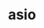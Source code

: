---
title: "asio"
layout: cache
categories: [package, develop]
meta: {"versions": ["1.16.1", "1.28.0"], "compilers": ["cce@=15.0.1", "gcc@=11.4.0", "gcc@=9.4.0", "oneapi@=2023.2.1"], "oss": ["rhel8", "ubuntu20.04"], "platforms": ["linux"], "targets": ["aarch64", "neoverse_v1", "ppc64le", "x86_64_v3", "zen4"], "stacks": ["e4s", "e4s-arm", "e4s-cray-rhel", "e4s-neoverse_v1", "e4s-oneapi", "e4s-power", "e4s-rocm-external", "root"], "num_specs": 30, "num_specs_by_stack": {"root": 30, "e4s-cray-rhel": 2, "e4s-arm": 5, "e4s-neoverse_v1": 2, "e4s-power": 5, "e4s-rocm-external": 6, "e4s": 12, "e4s-oneapi": 4}}
spec_details: [{"hash": "nf7glll4lebz6bg7pd2alvt7ohsdhxad", "compiler": "cce@=15.0.1", "versions": ["1.28.0"], "os": "rhel8", "platform": "linux", "target": "zen4", "variants": ["~boost_coroutine", "~boost_regex", "build_system=autotools", "cxxstd=17", "~separate_compilation"], "stacks": ["root", "e4s-cray-rhel"], "size": "-", "tarball": "https://binaries.spack.io/develop/build_cache/linux-rhel8-zen4/cce-15.0.1/asio-1.28.0/linux-rhel8-zen4-cce-15.0.1-asio-1.28.0-nf7glll4lebz6bg7pd2alvt7ohsdhxad.spack"}, {"hash": "bo2zentgnraaf7abu7jiatjaq6baecwv", "compiler": "cce@=15.0.1", "versions": ["1.28.0"], "os": "rhel8", "platform": "linux", "target": "zen4", "variants": ["~boost_coroutine", "~boost_regex", "build_system=autotools", "cxxstd=17", "~separate_compilation"], "stacks": ["root", "e4s-cray-rhel"], "size": "-", "tarball": "https://binaries.spack.io/develop/build_cache/linux-rhel8-zen4/cce-15.0.1/asio-1.28.0/linux-rhel8-zen4-cce-15.0.1-asio-1.28.0-bo2zentgnraaf7abu7jiatjaq6baecwv.spack"}, {"hash": "gjt7pfyg7xkvbnffg62ftbprf55yl7nv", "compiler": "gcc@=11.4.0", "versions": ["1.28.0"], "os": "ubuntu20.04", "platform": "linux", "target": "aarch64", "variants": ["~boost_coroutine", "~boost_regex", "build_system=autotools", "cxxstd=17", "~separate_compilation"], "stacks": ["root", "e4s-arm"], "size": "-", "tarball": "https://binaries.spack.io/develop/build_cache/linux-ubuntu20.04-aarch64/gcc-11.4.0/asio-1.28.0/linux-ubuntu20.04-aarch64-gcc-11.4.0-asio-1.28.0-gjt7pfyg7xkvbnffg62ftbprf55yl7nv.spack"}, {"hash": "vdbxwacqg6kbgngg6qkpo6tsnjddntl5", "compiler": "gcc@=11.4.0", "versions": ["1.28.0"], "os": "ubuntu20.04", "platform": "linux", "target": "aarch64", "variants": ["~boost_coroutine", "~boost_regex", "build_system=autotools", "cxxstd=17", "~separate_compilation"], "stacks": ["root", "e4s-arm"], "size": "-", "tarball": "https://binaries.spack.io/develop/build_cache/linux-ubuntu20.04-aarch64/gcc-11.4.0/asio-1.28.0/linux-ubuntu20.04-aarch64-gcc-11.4.0-asio-1.28.0-vdbxwacqg6kbgngg6qkpo6tsnjddntl5.spack"}, {"hash": "gzg7ejhynnpxqemjr5nnp2jmjsswi67v", "compiler": "gcc@=11.4.0", "versions": ["1.28.0"], "os": "ubuntu20.04", "platform": "linux", "target": "aarch64", "variants": ["~boost_coroutine", "~boost_regex", "build_system=autotools", "cxxstd=17", "~separate_compilation"], "stacks": ["root", "e4s-arm"], "size": "-", "tarball": "https://binaries.spack.io/develop/build_cache/linux-ubuntu20.04-aarch64/gcc-11.4.0/asio-1.28.0/linux-ubuntu20.04-aarch64-gcc-11.4.0-asio-1.28.0-gzg7ejhynnpxqemjr5nnp2jmjsswi67v.spack"}, {"hash": "lnnsjis32fpkrkcnsa2wxpjizvwo6h23", "compiler": "gcc@=11.4.0", "versions": ["1.28.0"], "os": "ubuntu20.04", "platform": "linux", "target": "aarch64", "variants": ["~boost_coroutine", "~boost_regex", "build_system=autotools", "cxxstd=17", "~separate_compilation"], "stacks": ["root", "e4s-arm"], "size": "-", "tarball": "https://binaries.spack.io/develop/build_cache/linux-ubuntu20.04-aarch64/gcc-11.4.0/asio-1.28.0/linux-ubuntu20.04-aarch64-gcc-11.4.0-asio-1.28.0-lnnsjis32fpkrkcnsa2wxpjizvwo6h23.spack"}, {"hash": "rmbbc2k23jz63vhgf4gxf5kf5xv4zmbw", "compiler": "gcc@=11.4.0", "versions": ["1.28.0"], "os": "ubuntu20.04", "platform": "linux", "target": "aarch64", "variants": ["~boost_coroutine", "~boost_regex", "build_system=autotools", "cxxstd=17", "~separate_compilation"], "stacks": ["root", "e4s-arm"], "size": "-", "tarball": "https://binaries.spack.io/develop/build_cache/linux-ubuntu20.04-aarch64/gcc-11.4.0/asio-1.28.0/linux-ubuntu20.04-aarch64-gcc-11.4.0-asio-1.28.0-rmbbc2k23jz63vhgf4gxf5kf5xv4zmbw.spack"}, {"hash": "t5myngzqkzh5vqrvgcklgsonb7b42lan", "compiler": "gcc@=11.4.0", "versions": ["1.28.0"], "os": "ubuntu20.04", "platform": "linux", "target": "neoverse_v1", "variants": ["~boost_coroutine", "~boost_regex", "build_system=autotools", "cxxstd=17", "~separate_compilation"], "stacks": ["root", "e4s-neoverse_v1"], "size": "-", "tarball": "https://binaries.spack.io/develop/build_cache/linux-ubuntu20.04-neoverse_v1/gcc-11.4.0/asio-1.28.0/linux-ubuntu20.04-neoverse_v1-gcc-11.4.0-asio-1.28.0-t5myngzqkzh5vqrvgcklgsonb7b42lan.spack"}, {"hash": "wlxhandlodmiladcqbsbdygvzkpbaygs", "compiler": "gcc@=11.4.0", "versions": ["1.28.0"], "os": "ubuntu20.04", "platform": "linux", "target": "neoverse_v1", "variants": ["~boost_coroutine", "~boost_regex", "build_system=autotools", "cxxstd=17", "~separate_compilation"], "stacks": ["root", "e4s-neoverse_v1"], "size": "-", "tarball": "https://binaries.spack.io/develop/build_cache/linux-ubuntu20.04-neoverse_v1/gcc-11.4.0/asio-1.28.0/linux-ubuntu20.04-neoverse_v1-gcc-11.4.0-asio-1.28.0-wlxhandlodmiladcqbsbdygvzkpbaygs.spack"}, {"hash": "slisxh52qpzeglv43do5faxgm3a6ysar", "compiler": "gcc@=9.4.0", "versions": ["1.28.0"], "os": "ubuntu20.04", "platform": "linux", "target": "ppc64le", "variants": ["~boost_coroutine", "~boost_regex", "build_system=autotools", "cxxstd=17", "~separate_compilation"], "stacks": ["root", "e4s-power"], "size": "-", "tarball": "https://binaries.spack.io/develop/build_cache/linux-ubuntu20.04-ppc64le/gcc-9.4.0/asio-1.28.0/linux-ubuntu20.04-ppc64le-gcc-9.4.0-asio-1.28.0-slisxh52qpzeglv43do5faxgm3a6ysar.spack"}, {"hash": "55dkxvx3cegawpp57zwplyakarwgzclt", "compiler": "gcc@=9.4.0", "versions": ["1.28.0"], "os": "ubuntu20.04", "platform": "linux", "target": "ppc64le", "variants": ["~boost_coroutine", "~boost_regex", "build_system=autotools", "cxxstd=17", "~separate_compilation"], "stacks": ["root", "e4s-power"], "size": "-", "tarball": "https://binaries.spack.io/develop/build_cache/linux-ubuntu20.04-ppc64le/gcc-9.4.0/asio-1.28.0/linux-ubuntu20.04-ppc64le-gcc-9.4.0-asio-1.28.0-55dkxvx3cegawpp57zwplyakarwgzclt.spack"}, {"hash": "7rzzuipjx2bqazcn32mo3daezrsx7caz", "compiler": "gcc@=9.4.0", "versions": ["1.28.0"], "os": "ubuntu20.04", "platform": "linux", "target": "ppc64le", "variants": ["~boost_coroutine", "~boost_regex", "build_system=autotools", "cxxstd=17", "~separate_compilation"], "stacks": ["root", "e4s-power"], "size": "-", "tarball": "https://binaries.spack.io/develop/build_cache/linux-ubuntu20.04-ppc64le/gcc-9.4.0/asio-1.28.0/linux-ubuntu20.04-ppc64le-gcc-9.4.0-asio-1.28.0-7rzzuipjx2bqazcn32mo3daezrsx7caz.spack"}, {"hash": "atft5e2ags3trfu5zsz4vluccxdarx22", "compiler": "gcc@=9.4.0", "versions": ["1.28.0"], "os": "ubuntu20.04", "platform": "linux", "target": "ppc64le", "variants": ["~boost_coroutine", "~boost_regex", "build_system=autotools", "cxxstd=17", "~separate_compilation"], "stacks": ["root", "e4s-power"], "size": "-", "tarball": "https://binaries.spack.io/develop/build_cache/linux-ubuntu20.04-ppc64le/gcc-9.4.0/asio-1.28.0/linux-ubuntu20.04-ppc64le-gcc-9.4.0-asio-1.28.0-atft5e2ags3trfu5zsz4vluccxdarx22.spack"}, {"hash": "sv4lroso6has4f73xwoqt6hr2sv4vvlv", "compiler": "gcc@=9.4.0", "versions": ["1.28.0"], "os": "ubuntu20.04", "platform": "linux", "target": "ppc64le", "variants": ["~boost_coroutine", "~boost_regex", "build_system=autotools", "cxxstd=17", "~separate_compilation"], "stacks": ["root", "e4s-power"], "size": "-", "tarball": "https://binaries.spack.io/develop/build_cache/linux-ubuntu20.04-ppc64le/gcc-9.4.0/asio-1.28.0/linux-ubuntu20.04-ppc64le-gcc-9.4.0-asio-1.28.0-sv4lroso6has4f73xwoqt6hr2sv4vvlv.spack"}, {"hash": "5gs37neojx3hvmdo5pjbhxhb3dnf5dgq", "compiler": "gcc@=11.4.0", "versions": ["1.16.1"], "os": "ubuntu20.04", "platform": "linux", "target": "x86_64_v3", "variants": ["~boost_coroutine", "~boost_regex", "build_system=autotools", "cxxstd=17", "~separate_compilation"], "stacks": ["root", "e4s-rocm-external", "e4s"], "size": "-", "tarball": "https://binaries.spack.io/develop/build_cache/linux-ubuntu20.04-x86_64_v3/gcc-11.4.0/asio-1.16.1/linux-ubuntu20.04-x86_64_v3-gcc-11.4.0-asio-1.16.1-5gs37neojx3hvmdo5pjbhxhb3dnf5dgq.spack"}, {"hash": "5yvketertjd3yu7ri5ft2j4yvqyxdy3m", "compiler": "gcc@=11.4.0", "versions": ["1.28.0"], "os": "ubuntu20.04", "platform": "linux", "target": "x86_64_v3", "variants": ["~boost_coroutine", "~boost_regex", "build_system=autotools", "cxxstd=17", "~separate_compilation"], "stacks": ["root", "e4s"], "size": "-", "tarball": "https://binaries.spack.io/develop/build_cache/linux-ubuntu20.04-x86_64_v3/gcc-11.4.0/asio-1.28.0/linux-ubuntu20.04-x86_64_v3-gcc-11.4.0-asio-1.28.0-5yvketertjd3yu7ri5ft2j4yvqyxdy3m.spack"}, {"hash": "flbqdbcuf4m4yuece7hoe6xdi75biowl", "compiler": "gcc@=11.4.0", "versions": ["1.28.0"], "os": "ubuntu20.04", "platform": "linux", "target": "x86_64_v3", "variants": ["~boost_coroutine", "~boost_regex", "build_system=autotools", "cxxstd=17", "~separate_compilation"], "stacks": ["root", "e4s"], "size": "-", "tarball": "https://binaries.spack.io/develop/build_cache/linux-ubuntu20.04-x86_64_v3/gcc-11.4.0/asio-1.28.0/linux-ubuntu20.04-x86_64_v3-gcc-11.4.0-asio-1.28.0-flbqdbcuf4m4yuece7hoe6xdi75biowl.spack"}, {"hash": "guc5u3x7siac3u24s5ilf4cjzmflvbyd", "compiler": "gcc@=11.4.0", "versions": ["1.28.0"], "os": "ubuntu20.04", "platform": "linux", "target": "x86_64_v3", "variants": ["~boost_coroutine", "~boost_regex", "build_system=autotools", "cxxstd=17", "~separate_compilation"], "stacks": ["root", "e4s"], "size": "-", "tarball": "https://binaries.spack.io/develop/build_cache/linux-ubuntu20.04-x86_64_v3/gcc-11.4.0/asio-1.28.0/linux-ubuntu20.04-x86_64_v3-gcc-11.4.0-asio-1.28.0-guc5u3x7siac3u24s5ilf4cjzmflvbyd.spack"}, {"hash": "jlkcovrudx6qq7yto2g5lbcuq3p3vek2", "compiler": "gcc@=11.4.0", "versions": ["1.28.0"], "os": "ubuntu20.04", "platform": "linux", "target": "x86_64_v3", "variants": ["~boost_coroutine", "~boost_regex", "build_system=autotools", "cxxstd=17", "~separate_compilation"], "stacks": ["root", "e4s"], "size": "-", "tarball": "https://binaries.spack.io/develop/build_cache/linux-ubuntu20.04-x86_64_v3/gcc-11.4.0/asio-1.28.0/linux-ubuntu20.04-x86_64_v3-gcc-11.4.0-asio-1.28.0-jlkcovrudx6qq7yto2g5lbcuq3p3vek2.spack"}, {"hash": "idziq6eyf2xdy5dcgedsbhavkntmpq4y", "compiler": "gcc@=11.4.0", "versions": ["1.16.1"], "os": "ubuntu20.04", "platform": "linux", "target": "x86_64_v3", "variants": ["~boost_coroutine", "~boost_regex", "build_system=autotools", "cxxstd=17", "~separate_compilation"], "stacks": ["root", "e4s-rocm-external", "e4s"], "size": "-", "tarball": "https://binaries.spack.io/develop/build_cache/linux-ubuntu20.04-x86_64_v3/gcc-11.4.0/asio-1.16.1/linux-ubuntu20.04-x86_64_v3-gcc-11.4.0-asio-1.16.1-idziq6eyf2xdy5dcgedsbhavkntmpq4y.spack"}, {"hash": "ak2t6ksaad2pzclgn54gvtwtutuc7jvb", "compiler": "gcc@=11.4.0", "versions": ["1.28.0"], "os": "ubuntu20.04", "platform": "linux", "target": "x86_64_v3", "variants": ["~boost_coroutine", "~boost_regex", "build_system=autotools", "cxxstd=17", "~separate_compilation"], "stacks": ["root", "e4s"], "size": "-", "tarball": "https://binaries.spack.io/develop/build_cache/linux-ubuntu20.04-x86_64_v3/gcc-11.4.0/asio-1.28.0/linux-ubuntu20.04-x86_64_v3-gcc-11.4.0-asio-1.28.0-ak2t6ksaad2pzclgn54gvtwtutuc7jvb.spack"}, {"hash": "ipshecfazv24c7devhzdtkzkzkcna7n2", "compiler": "gcc@=11.4.0", "versions": ["1.28.0"], "os": "ubuntu20.04", "platform": "linux", "target": "x86_64_v3", "variants": ["~boost_coroutine", "~boost_regex", "build_system=autotools", "cxxstd=17", "~separate_compilation"], "stacks": ["root", "e4s"], "size": "-", "tarball": "https://binaries.spack.io/develop/build_cache/linux-ubuntu20.04-x86_64_v3/gcc-11.4.0/asio-1.28.0/linux-ubuntu20.04-x86_64_v3-gcc-11.4.0-asio-1.28.0-ipshecfazv24c7devhzdtkzkzkcna7n2.spack"}, {"hash": "fz5o4ydtq2bmpz2g5fdqaeggrc7mqe6r", "compiler": "gcc@=11.4.0", "versions": ["1.16.1"], "os": "ubuntu20.04", "platform": "linux", "target": "x86_64_v3", "variants": ["~boost_coroutine", "~boost_regex", "build_system=autotools", "cxxstd=17", "~separate_compilation"], "stacks": ["root", "e4s-rocm-external", "e4s"], "size": "-", "tarball": "https://binaries.spack.io/develop/build_cache/linux-ubuntu20.04-x86_64_v3/gcc-11.4.0/asio-1.16.1/linux-ubuntu20.04-x86_64_v3-gcc-11.4.0-asio-1.16.1-fz5o4ydtq2bmpz2g5fdqaeggrc7mqe6r.spack"}, {"hash": "7xgn6aldwiqndlohguwzvodexc7tr7qv", "compiler": "gcc@=11.4.0", "versions": ["1.16.1"], "os": "ubuntu20.04", "platform": "linux", "target": "x86_64_v3", "variants": ["~boost_coroutine", "~boost_regex", "build_system=autotools", "cxxstd=17", "~separate_compilation"], "stacks": ["root", "e4s-rocm-external", "e4s"], "size": "-", "tarball": "https://binaries.spack.io/develop/build_cache/linux-ubuntu20.04-x86_64_v3/gcc-11.4.0/asio-1.16.1/linux-ubuntu20.04-x86_64_v3-gcc-11.4.0-asio-1.16.1-7xgn6aldwiqndlohguwzvodexc7tr7qv.spack"}, {"hash": "brr45fib7faychhlzhecx3gf5ncokyuy", "compiler": "gcc@=11.4.0", "versions": ["1.16.1"], "os": "ubuntu20.04", "platform": "linux", "target": "x86_64_v3", "variants": ["~boost_coroutine", "~boost_regex", "build_system=autotools", "cxxstd=17", "~separate_compilation"], "stacks": ["root", "e4s-rocm-external", "e4s"], "size": "-", "tarball": "https://binaries.spack.io/develop/build_cache/linux-ubuntu20.04-x86_64_v3/gcc-11.4.0/asio-1.16.1/linux-ubuntu20.04-x86_64_v3-gcc-11.4.0-asio-1.16.1-brr45fib7faychhlzhecx3gf5ncokyuy.spack"}, {"hash": "cua3oiitxezhmkkzxmsifgyficxh4obn", "compiler": "gcc@=11.4.0", "versions": ["1.16.1"], "os": "ubuntu20.04", "platform": "linux", "target": "x86_64_v3", "variants": ["~boost_coroutine", "~boost_regex", "build_system=autotools", "cxxstd=17", "~separate_compilation"], "stacks": ["root", "e4s-rocm-external", "e4s"], "size": "-", "tarball": "https://binaries.spack.io/develop/build_cache/linux-ubuntu20.04-x86_64_v3/gcc-11.4.0/asio-1.16.1/linux-ubuntu20.04-x86_64_v3-gcc-11.4.0-asio-1.16.1-cua3oiitxezhmkkzxmsifgyficxh4obn.spack"}, {"hash": "mmvwiqmgyw6shirhoo2wlwlivfji5wcl", "compiler": "oneapi@=2023.2.1", "versions": ["1.28.0"], "os": "ubuntu20.04", "platform": "linux", "target": "x86_64_v3", "variants": ["~boost_coroutine", "~boost_regex", "build_system=autotools", "cxxstd=17", "~separate_compilation"], "stacks": ["root", "e4s-oneapi"], "size": "-", "tarball": "https://binaries.spack.io/develop/build_cache/linux-ubuntu20.04-x86_64_v3/oneapi-2023.2.1/asio-1.28.0/linux-ubuntu20.04-x86_64_v3-oneapi-2023.2.1-asio-1.28.0-mmvwiqmgyw6shirhoo2wlwlivfji5wcl.spack"}, {"hash": "i6b4o5cjgkhlplo5s5wqdipmp2pwweu4", "compiler": "oneapi@=2023.2.1", "versions": ["1.28.0"], "os": "ubuntu20.04", "platform": "linux", "target": "x86_64_v3", "variants": ["~boost_coroutine", "~boost_regex", "build_system=autotools", "cxxstd=17", "~separate_compilation"], "stacks": ["root", "e4s-oneapi"], "size": "-", "tarball": "https://binaries.spack.io/develop/build_cache/linux-ubuntu20.04-x86_64_v3/oneapi-2023.2.1/asio-1.28.0/linux-ubuntu20.04-x86_64_v3-oneapi-2023.2.1-asio-1.28.0-i6b4o5cjgkhlplo5s5wqdipmp2pwweu4.spack"}, {"hash": "ywariddgchzsejkjkwhapyxgt2ybv6z3", "compiler": "oneapi@=2023.2.1", "versions": ["1.28.0"], "os": "ubuntu20.04", "platform": "linux", "target": "x86_64_v3", "variants": ["~boost_coroutine", "~boost_regex", "build_system=autotools", "cxxstd=17", "~separate_compilation"], "stacks": ["root", "e4s-oneapi"], "size": "-", "tarball": "https://binaries.spack.io/develop/build_cache/linux-ubuntu20.04-x86_64_v3/oneapi-2023.2.1/asio-1.28.0/linux-ubuntu20.04-x86_64_v3-oneapi-2023.2.1-asio-1.28.0-ywariddgchzsejkjkwhapyxgt2ybv6z3.spack"}, {"hash": "66qbyfge4r3hg3srg3v7umjfjv3upl7e", "compiler": "oneapi@=2023.2.1", "versions": ["1.28.0"], "os": "ubuntu20.04", "platform": "linux", "target": "x86_64_v3", "variants": ["~boost_coroutine", "~boost_regex", "build_system=autotools", "cxxstd=17", "~separate_compilation"], "stacks": ["root", "e4s-oneapi"], "size": "-", "tarball": "https://binaries.spack.io/develop/build_cache/linux-ubuntu20.04-x86_64_v3/oneapi-2023.2.1/asio-1.28.0/linux-ubuntu20.04-x86_64_v3-oneapi-2023.2.1-asio-1.28.0-66qbyfge4r3hg3srg3v7umjfjv3upl7e.spack"}]
---